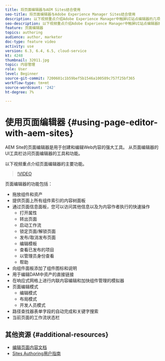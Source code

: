 ```yaml
---
title: 将页面编辑器与AEM Sites结合使用
seo-title: 将页面编辑器与Adobe Experience Manager Sites结合使用
description: 以下视频重点介绍Adobe Experience Manager中触屏UI站点编辑器的几项主要功能。
seo-description: 以下视频重点介绍Adobe Experience Manager中触屏UI站点编辑器的几项主要功能。
feature: 页面编辑器
topics: authoring
audience: author, marketer
doc-type: feature video
activity: use
version: 6.3, 6.4, 6.5, cloud-service
kt: 4248
thumbnail: 32011.jpg
topic: 内容管理
role: User
level: Beginner
source-git-commit: 7200601c1b59bef5b1546a100589c757f25bf365
workflow-type: tm+mt
source-wordcount: '242'
ht-degree: 7%

---
```



# 使用页面编辑器 {#using-page-editor-with-aem-sites}

AEM Site的页面编辑器是用于创建和编辑Web内容的强大工具。 从页面编辑器的UI工具栏访问页面编辑器的工具和功能。

以下视频重点介绍页面编辑器的主要功能。

>[!VIDEO](https://video.tv.adobe.com/v/32011?quality=12&learn=on)

页面编辑器的功能包括：

* 拖放组件和资产
* 提供页面上所有组件索引的内容树面板
* 通过页面信息面板，您可以访问其他信息以及为内容作者执行的快速操作
   * 打开属性
   * 转出页面
   * 启动工作流
   * 锁定页面/解锁页面
   * 发布/取消发布页面
   * 编辑模板
   * 查看已发布的项目
   * 以管理员身份查看
   * 帮助
* 向组件面板添加了组件图标和说明
* 用于编辑DAM中资产的直接链接
* 在响应式网格上进行内联内容编辑和加快组件管理的模拟器
* 页面编辑模式
   * 编辑模式
   * 布局模式
   * 开发人员模式
* 路径查找器表单字段的自动完成和关键字搜索
* 当前页面的工作流状态栏

## 其他资源 {#additional-resources}

* [编辑页面内容文档](https://experienceleague.adobe.com/docs/experience-manager-65/authoring/authoring/editing-content.html)
* [Sites Authoring用户指南](https://experienceleague.adobe.com/docs/experience-manager-65/authoring/home.html)
